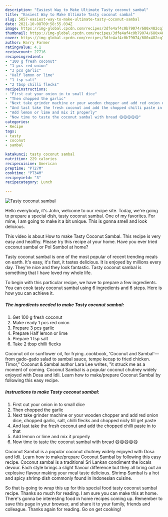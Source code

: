 ```yaml
---
description: "Easiest Way to Make Ultimate Tasty coconut sambal"
title: "Easiest Way to Make Ultimate Tasty coconut sambal"
slug: 5057-easiest-way-to-make-ultimate-tasty-coconut-sambal
date: 2021-10-08T09:58:55.034Z
image: https://img-global.cpcdn.com/recipes/3dfe4af4c0b79074/680x482cq70/tasty-coconut-sambal-recipe-main-photo.jpg
thumbnail: https://img-global.cpcdn.com/recipes/3dfe4af4c0b79074/680x482cq70/tasty-coconut-sambal-recipe-main-photo.jpg
cover: https://img-global.cpcdn.com/recipes/3dfe4af4c0b79074/680x482cq70/tasty-coconut-sambal-recipe-main-photo.jpg
author: Harry Farmer
ratingvalue: 4.1
reviewcount: 27716
recipeingredient:
- "100 g fresh coconut"
- "1 pcs red onion"
- "3 pcs garlic"
- "Half lemon or lime"
- "1 tsp salt"
- "2 tbsp chilli flecks"
recipeinstructions:
- "First cut your onion in to small dice"
- "Then chopped the garlic"
- "Next take grinder machine or your wooden chopper and add red onion dice, chopped garlic, salt, chilli flecks and chopped nicly till get paste"
- "And last take the fresh coconut and add the chopped chilli paste in to that"
- "Add lemon or lime and mix it properly"
- "Now time to taste the coconut sambal with bread 😋😋😋😋😋"
categories:
- Recipe
tags:
- tasty
- coconut
- sambal

katakunci: tasty coconut sambal 
nutrition: 229 calories
recipecuisine: American
preptime: "PT27M"
cooktime: "PT34M"
recipeyield: "3"
recipecategory: Lunch

---
```



![Tasty coconut sambal](https://img-global.cpcdn.com/recipes/3dfe4af4c0b79074/680x482cq70/tasty-coconut-sambal-recipe-main-photo.jpg)

Hello everybody, it's John, welcome to our recipe site. Today, we're going to prepare a special dish, tasty coconut sambal. One of my favorites. For mine, I am going to make it a bit unique. This is gonna smell and look delicious.

This video is about How to make Tasty Coconut Sambal. This recipe is very easy and healthy. Please try this recipe at your home. Have you ever tried coconut sambal or Pol Sambol at home?

Tasty coconut sambal is one of the most popular of recent trending meals on earth. It's easy, it's fast, it tastes delicious. It is enjoyed by millions every day. They're nice and they look fantastic. Tasty coconut sambal is something that I have loved my whole life.


To begin with this particular recipe, we have to prepare a few ingredients. You can cook tasty coconut sambal using 6 ingredients and 6 steps. Here is how you can achieve it.

<!--inarticleads1-->

##### The ingredients needed to make Tasty coconut sambal:

1. Get 100 g fresh coconut
1. Make ready 1 pcs red onion
1. Prepare 3 pcs garlic
1. Prepare Half lemon or lime
1. Prepare 1 tsp salt
1. Take 2 tbsp chilli flecks


Coconut oil or sunflower oil, for frying..cookbook, &#39;Coconut and Sambal&#39;—from gado-gado salad to sambal sauce, tempe kecap to fried chicken. Timor,&#34; Coconut &amp; Sambal author Lara Lee writes, &#34;it struck me as a moment of coming. Coconut Sambal is a popular coconut chutney widely enjoyed with Dosa and Idli. Learn how to make/prepare Coconut Sambal by following this easy recipe. 

<!--inarticleads2-->

##### Instructions to make Tasty coconut sambal:

1. First cut your onion in to small dice
1. Then chopped the garlic
1. Next take grinder machine or your wooden chopper and add red onion dice, chopped garlic, salt, chilli flecks and chopped nicly till get paste
1. And last take the fresh coconut and add the chopped chilli paste in to that
1. Add lemon or lime and mix it properly
1. Now time to taste the coconut sambal with bread 😋😋😋😋😋


Coconut Sambal is a popular coconut chutney widely enjoyed with Dosa and Idli. Learn how to make/prepare Coconut Sambal by following this easy recipe. Coconut sambal is a traditional Sri Lankan condiment the locals devour. Each style brings a slight flavour difference but they all bring out an explosive flavour making your meal taste delicious. Shrimp Sambal is a hot and spicy shrimp dish commonly found in Indonesian cuisine. 

So that is going to wrap this up for this special food tasty coconut sambal recipe. Thanks so much for reading. I am sure you can make this at home. There's gonna be interesting food in home recipes coming up. Remember to save this page in your browser, and share it to your family, friends and colleague. Thanks again for reading. Go on get cooking!
